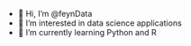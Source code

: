 - 👋 Hi, I’m @feynData
- 👀 I’m interested in data science applications
- 🌱 I’m currently learning Python and R

<!---
feynData/feynData is a ✨ special ✨ repository because its `README.md` (this file) appears on your GitHub profile.
You can click the Preview link to take a look at your changes.
--->

